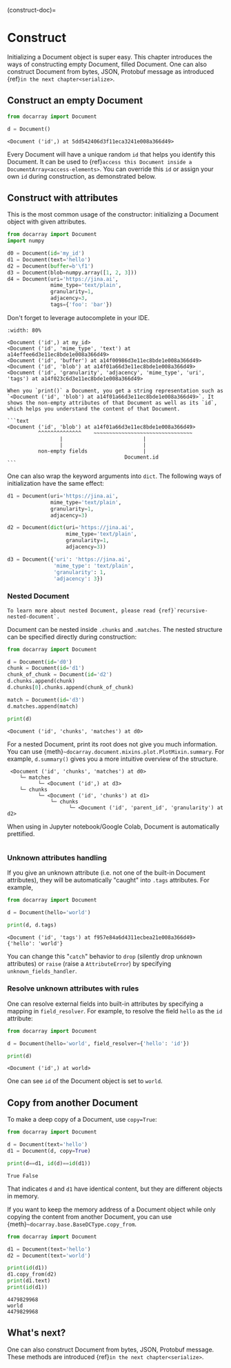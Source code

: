 (construct-doc)=
# Construct

Initializing a Document object is super easy. This chapter introduces the ways of constructing empty Document, filled Document. One can also construct Document from bytes, JSON, Protobuf message as introduced {ref}`in the next chapter<serialize>`.

## Construct an empty Document

```python
from docarray import Document

d = Document()
```

```text
<Document ('id',) at 5dd542406d3f11eca3241e008a366d49>
```

Every Document will have a unique random `id` that helps you identify this Document. It can be used to {ref}`access this Document inside a DocumentArray<access-elements>`. You can override this `id` or assign your own `id` during construction, as demonstrated below.

## Construct with attributes

This is the most common usage of the constructor: initializing a Document object with given attributes.

```python
from docarray import Document
import numpy

d0 = Document(id='my_id')
d1 = Document(text='hello')
d2 = Document(buffer=b'\f1')
d3 = Document(blob=numpy.array([1, 2, 3]))
d4 = Document(uri='https://jina.ai',
              mime_type='text/plain',
              granularity=1,
              adjacency=3,
              tags={'foo': 'bar'})
```

Don't forget to leverage autocomplete in your IDE.

```{figure} images/ide-autocomplete.png
:width: 80%
```

```text
<Document ('id',) at my_id>
<Document ('id', 'mime_type', 'text') at a14effee6d3e11ec8bde1e008a366d49>
<Document ('id', 'buffer') at a14f00986d3e11ec8bde1e008a366d49> 
<Document ('id', 'blob') at a14f01a66d3e11ec8bde1e008a366d49> 
<Document ('id', 'granularity', 'adjacency', 'mime_type', 'uri', 'tags') at a14f023c6d3e11ec8bde1e008a366d49>
```

````{tip}
When you `print()` a Document, you get a string representation such as `<Document ('id', 'blob') at a14f01a66d3e11ec8bde1e008a366d49>`. It shows the non-empty attributes of that Document as well as its `id`, which helps you understand the content of that Document.

```text
<Document ('id', 'blob') at a14f01a66d3e11ec8bde1e008a366d49>
          ^^^^^^^^^^^^^^    ~~~~~~~~~~~~~~~~~~~~~~~~~~~~~~~~
                 |                          |
                 |                          |
          non-empty fields                  |
                                      Document.id
```
````



One can also wrap the keyword arguments into `dict`. The following ways of initialization have the same effect:

```python
d1 = Document(uri='https://jina.ai',
              mime_type='text/plain',
              granularity=1,
              adjacency=3)

d2 = Document(dict(uri='https://jina.ai',
                   mime_type='text/plain',
                   granularity=1,
                   adjacency=3))

d3 = Document({'uri': 'https://jina.ai',
               'mime_type': 'text/plain',
               'granularity': 1,
               'adjacency': 3})
```

### Nested Document

```{seealso}
To learn more about nested Document, please read {ref}`recursive-nested-document`.
```

Document can be nested inside `.chunks` and `.matches`. The nested structure can be specified directly during construction:

```python
from docarray import Document

d = Document(id='d0')
chunk = Document(id='d1')
chunk_of_chunk = Document(id='d2')
d.chunks.append(chunk)
d.chunks[0].chunks.append(chunk_of_chunk)

match = Document(id='d3')
d.matches.append(match)

print(d)
```

```text
<Document ('id', 'chunks', 'matches') at d0>
```

For a nested Document, print its root does not give you much information. You can use {meth}`~docarray.document.mixins.plot.PlotMixin.summary`. For example, `d.summary()` gives you a more intuitive overview of the structure.

```text
 <Document ('id', 'chunks', 'matches') at d0>
    └─ matches
          └─ <Document ('id',) at d3>
    └─ chunks
          └─ <Document ('id', 'chunks') at d1>
              └─ chunks
                    └─ <Document ('id', 'parent_id', 'granularity') at d2>
```

When using in Jupyter notebook/Google Colab, Document is automatically prettified.

```{figure} images/doc-in-jupyter.png
```


### Unknown attributes handling

If you give an unknown attribute (i.e. not one of the built-in Document attributes), they will be automatically "caught" into `.tags` attributes. For example,

```python
from docarray import Document

d = Document(hello='world')

print(d, d.tags)
```

```text
<Document ('id', 'tags') at f957e84a6d4311ecbea21e008a366d49>
{'hello': 'world'}
```

You can change this "`catch`" behavior to `drop` (silently drop unknown attributes) or `raise` (raise a `AttributeError`) by specifying `unknown_fields_handler`. 

### Resolve unknown attributes with rules

One can resolve external fields into built-in attributes by specifying a mapping in `field_resolver`. For example, to resolve the field `hello` as the `id` attribute:

```python
from docarray import Document

d = Document(hello='world', field_resolver={'hello': 'id'})

print(d)
```

```text
<Document ('id',) at world>
```

One can see `id` of the Document object is set to `world`.


## Copy from another Document

To make a deep copy of a Document, use `copy=True`:

```python
from docarray import Document

d = Document(text='hello')
d1 = Document(d, copy=True)

print(d==d1, id(d)==id(d1))
```

```text
True False
```

That indicates `d` and `d1` have identical content, but they are different objects in memory.


If you want to keep the memory address of a Document object while only copying the content from another Document, you can use {meth}`~docarray.base.BaseDCType.copy_from`. 

```python
from docarray import Document

d1 = Document(text='hello')
d2 = Document(text='world')

print(id(d1))
d1.copy_from(d2)
print(d1.text)
print(id(d1))
```

```text
4479829968
world
4479829968
```

## What's next?

One can also construct Document from bytes, JSON, Protobuf message. These methods are introduced {ref}`in the next chapter<serialize>`.
